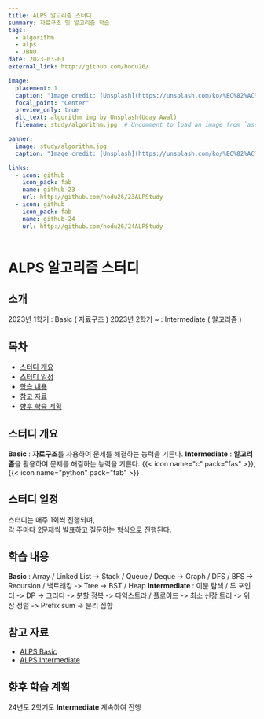 ```yaml
---
title: ALPS 알고리즘 스터디
summary: 자료구조 및 알고리즘 학습
tags:
  - algorithm
  - alps
  - JBNU
date: 2023-03-01
external_link: http://github.com/hodu26/

image:
  placement: 1
  caption: "Image credit: [Unsplash](https://unsplash.com/ko/%EC%82%AC%EC%A7%84/%ED%94%84%EB%A1%9C%EA%B7%B8%EB%9E%A8%EC%9D%B4%EC%9E%88%EB%8A%94-%EC%BB%B4%ED%93%A8%ED%84%B0-%ED%99%94%EB%A9%B4-UjJWhMerJx0?utm_content=creditCopyText&utm_medium=referral&utm_source=unsplash)의 [Uday Awal](https://unsplash.com/ko/@udayawal?utm_content=creditCopyText&utm_medium=referral&utm_source=unsplash)"
  focal_point: "Center"
  preview_only: true
  alt_text: algorithm img by Unsplash(Uday Awal)
  filename: study/algorithm.jpg  # Uncomment to load an image from `assets/media/` instead.

banner: 
  image: study/algorithm.jpg
  caption: "Image credit: [Unsplash](https://unsplash.com/ko/%EC%82%AC%EC%A7%84/%ED%94%84%EB%A1%9C%EA%B7%B8%EB%9E%A8%EC%9D%B4%EC%9E%88%EB%8A%94-%EC%BB%B4%ED%93%A8%ED%84%B0-%ED%99%94%EB%A9%B4-UjJWhMerJx0?utm_content=creditCopyText&utm_medium=referral&utm_source=unsplash)의 [Uday Awal](https://unsplash.com/ko/@udayawal?utm_content=creditCopyText&utm_medium=referral&utm_source=unsplash)"

links:
  - icon: github
    icon_pack: fab
    name: github-23
    url: http://github.com/hodu26/23ALPStudy
  - icon: github
    icon_pack: fab
    name: github-24
    url: http://github.com/hodu26/24ALPStudy
---
```


# ALPS 알고리즘 스터디

## 소개
2023년 1학기   : Basic  ( 자료구조 )
2023년 2학기 ~ : Intermediate  ( 알고리즘 )

## 목차
- [스터디 개요](#스터디-개요)
- [스터디 일정](#스터디-일정)
- [학습 내용](#학습-내용)
- [참고 자료](#참고-자료)
- [향후 학습 계획](#향후-학습-계획)

## 스터디 개요
**Basic**         : **자료구조**를 사용하여 문제를 해결하는 능력을 기른다.
**Intermediate**  : **알고리즘**을 활용하여 문제를 해결하는 능력을 기른다.
{{< icon name="c" pack="fas" >}}, {{< icon name="python" pack="fab" >}}

## 스터디 일정
스터디는 매주 1회씩 진행되며,   
각 주마다 2문제씩 발표하고 질문하는 형식으로 진행된다.

## 학습 내용
**Basic**         : Array / Linked List  ->  Stack / Queue / Deque  ->  Graph / DFS / BFS  ->  Recursion / 백트래킹  ->  Tree  ->  BST / Heap
**Intermediate**  : 이분 탐색 / 투 포인터  ->  DP  ->  그리디  ->  분할 정복  ->  다익스트라 / 플로이드  ->  최소 신장 트리  ->  위상 정렬  ->  Prefix sum  ->  분리 집합

## 참고 자료
- [ALPS Basic](https://github.com/alps-jbnu/23ALPStudy)
- [ALPS Intermediate](https://github.com/alps-jbnu/24ALPStudy)

## 향후 학습 계획
24년도 2학기도 **Intermediate** 계속하여 진행

